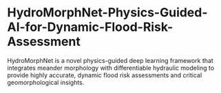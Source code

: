 # HydroMorphNet-Physics-Guided-AI-for-Dynamic-Flood-Risk-Assessment
HydroMorphNet is a novel physics-guided deep learning framework that integrates meander morphology with differentiable hydraulic modeling to provide highly accurate, dynamic flood risk assessments and critical geomorphological insights.
